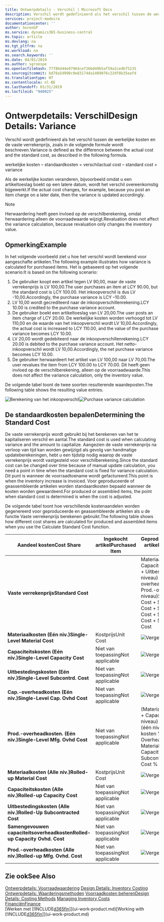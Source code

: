 ```yaml
---
title: Ontwerpdetails - Verschil | Microsoft Docs
description: Verschil wordt gedefinieerd als het verschil tussen de werkelijke kosten en de vaste verrekenprijs, zoals in de volgende formule wordt beschreven.
services: project-madeira
documentationcenter: ''
author: SorenGP
ms.service: dynamics365-business-central
ms.topic: article
ms.devlang: na
ms.tgt_pltfrm: na
ms.workload: na
ms.search.keywords: ''
ms.date: 04/01/2019
ms.author: sgroespe
ms.openlocfilehash: 77f8b444e97964cef26bd49b5af59a2cedbf5235
ms.sourcegitcommit: bd78a5d990c9e83174da1409076c22df8b35eafd
ms.translationtype: HT
ms.contentlocale: nl-BE
ms.lasthandoff: 03/31/2019
ms.locfileid: "940025"
---
```

# <a name="design-details-variance"></a><span data-ttu-id="07292-103">Ontwerpdetails: Verschil</span><span class="sxs-lookup"><span data-stu-id="07292-103">Design Details: Variance</span></span>
<span data-ttu-id="07292-104">Verschil wordt gedefinieerd als het verschil tussen de werkelijke kosten en de vaste verrekenprijs, zoals in de volgende formule wordt beschreven.</span><span class="sxs-lookup"><span data-stu-id="07292-104">Variance is defined as the difference between the actual cost and the standard cost, as described in the following formula.</span></span>  

 <span data-ttu-id="07292-105">werkelijke kosten – standaardkosten = verschil</span><span class="sxs-lookup"><span data-stu-id="07292-105">actual cost – standard cost = variance</span></span>  

 <span data-ttu-id="07292-106">Als de werkelijke kosten veranderen, bijvoorbeeld omdat u een artikeltoeslag boekt op een latere datum, wordt het verschil overeenkomstig bijgewerkt.</span><span class="sxs-lookup"><span data-stu-id="07292-106">If the actual cost changes, for example, because you post an item charge on a later date, then the variance is updated accordingly.</span></span>  

> [!NOTE]  
>  <span data-ttu-id="07292-107">Herwaardering heeft geen invloed op de verschilberekening, omdat herwaardering alleen de voorraadwaarde wijzigt.</span><span class="sxs-lookup"><span data-stu-id="07292-107">Revaluation does not affect the variance calculation, because revaluation only changes the inventory value.</span></span>  

## <a name="example"></a><span data-ttu-id="07292-108">Opmerking</span><span class="sxs-lookup"><span data-stu-id="07292-108">Example</span></span>  
 <span data-ttu-id="07292-109">In het volgende voorbeeld ziet u hoe het verschil wordt berekend voor aangeschafte artikelen.</span><span class="sxs-lookup"><span data-stu-id="07292-109">The following example illustrates how variance is calculated for purchased items.</span></span> <span data-ttu-id="07292-110">Het is gebaseerd op het volgende scenario:</span><span class="sxs-lookup"><span data-stu-id="07292-110">It is based on the following scenario:</span></span>  

1.  <span data-ttu-id="07292-111">De gebruiker koopt een artikel tegen LV 90,00, maar de vaste verrekenprijs is LV 100,00.</span><span class="sxs-lookup"><span data-stu-id="07292-111">The user purchases an item at LCY 90.00, but the standard cost is LCY 100.00.</span></span> <span data-ttu-id="07292-112">Het inkoopverschil is dus LV -10,00.</span><span class="sxs-lookup"><span data-stu-id="07292-112">Accordingly, the purchase variance is LCY –10.00.</span></span>  
2.  <span data-ttu-id="07292-113">LV 10,00 wordt gecrediteerd naar de inkoopverschillenrekening.</span><span class="sxs-lookup"><span data-stu-id="07292-113">LCY 10.00 is credited to the purchase variance account.</span></span>  
3.  <span data-ttu-id="07292-114">De gebruiker boekt een artikeltoeslag van LV 20,00.</span><span class="sxs-lookup"><span data-stu-id="07292-114">The user posts an item charge of LCY 20.00.</span></span> <span data-ttu-id="07292-115">De werkelijke kosten worden verhoogd tot LV 110,00 en de waarde van het inkoopverschil wordt LV 10,00.</span><span class="sxs-lookup"><span data-stu-id="07292-115">Accordingly, the actual cost is increased to LCY 110.00, and the value of the purchase variance becomes LCY 10.00.</span></span>  
4.  <span data-ttu-id="07292-116">LV 20,00 wordt gedebiteerd naar de inkoopverschillenrekening.</span><span class="sxs-lookup"><span data-stu-id="07292-116">LCY 20.00 is debited to the purchase variance account.</span></span> <span data-ttu-id="07292-117">Het netto-inkoopverschil wordt LV 10,00.</span><span class="sxs-lookup"><span data-stu-id="07292-117">Accordingly, the net purchase variance becomes LCY 10.00.</span></span>  
5.  <span data-ttu-id="07292-118">De gebruiker herwaardeert het artikel van LV 100,00 naar LV 70,00.</span><span class="sxs-lookup"><span data-stu-id="07292-118">The user revalues the item from LCY 100.00 to LCY 70.00.</span></span> <span data-ttu-id="07292-119">Dit heeft geen invloed op de verschilberekening, alleen op de voorraadwaarde.</span><span class="sxs-lookup"><span data-stu-id="07292-119">This does not affect the variance calculation, only the inventory value.</span></span>  

 <span data-ttu-id="07292-120">De volgende tabel toont de twee soorten resulterende waardeposten.</span><span class="sxs-lookup"><span data-stu-id="07292-120">The following table shows the resulting value entries.</span></span>  

 <span data-ttu-id="07292-121">![Berekening van het inkoopverschil](media/design_details_inventory_costing_11_purchase_variance.png "Berekening van het inkoopverschil")</span><span class="sxs-lookup"><span data-stu-id="07292-121">![Purchase variance calculation](media/design_details_inventory_costing_11_purchase_variance.png "Purchase variance calculation")</span></span>  

## <a name="determining-the-standard-cost"></a><span data-ttu-id="07292-122">De standaardkosten bepalen</span><span class="sxs-lookup"><span data-stu-id="07292-122">Determining the Standard Cost</span></span>  
 <span data-ttu-id="07292-123">De vaste verrekenprijs wordt gebruikt bij het berekenen van het te kapitaliseren verschil en aantal.</span><span class="sxs-lookup"><span data-stu-id="07292-123">The standard cost is used when calculating variance and the amount to capitalize.</span></span> <span data-ttu-id="07292-124">Aangezien de vaste verrekenprijs na verloop van tijd kan worden gewijzigd als gevolg van handmatige updateberekeningen, hebt u een tijdstip nodig waarop de vaste verrekenprijs wordt vastgesteld voor verschilberekening.</span><span class="sxs-lookup"><span data-stu-id="07292-124">Since the standard cost can be changed over time because of manual update calculation, you need a point in time when the standard cost is fixed for variance calculation.</span></span> <span data-ttu-id="07292-125">Dit punt is wanneer de voorraadtoename wordt gefactureerd.</span><span class="sxs-lookup"><span data-stu-id="07292-125">This point is when the inventory increase is invoiced.</span></span> <span data-ttu-id="07292-126">Voor geproduceerde of geassembleerde artikelen worden standaardkosten bepaald wanneer de kosten worden gewaardeerd.</span><span class="sxs-lookup"><span data-stu-id="07292-126">For produced or assembled items, the point when standard cost is determined is when the cost is adjusted.</span></span>  

 <span data-ttu-id="07292-127">De volgende tabel toont hoe verschillende kostenaandelen worden gegenereerd voor geproduceerde en geassembleerde artikelen als u de functie Vaste verrekenprijs berekenen gebruikt.</span><span class="sxs-lookup"><span data-stu-id="07292-127">The following table shows how different cost shares are calculated for produced and assembled items when you use the Calculate Standard Cost function.</span></span>  

|<span data-ttu-id="07292-128">Aandeel kosten</span><span class="sxs-lookup"><span data-stu-id="07292-128">Cost Share</span></span>|<span data-ttu-id="07292-129">Ingekocht artikel</span><span class="sxs-lookup"><span data-stu-id="07292-129">Purchased Item</span></span>|<span data-ttu-id="07292-130">Geproduceerd/geassembleerd artikel</span><span class="sxs-lookup"><span data-stu-id="07292-130">Produced/Assembled Item</span></span>|  
|----------------|--------------------|------------------------------|  
|<span data-ttu-id="07292-131">**Vaste verrekenprijs**</span><span class="sxs-lookup"><span data-stu-id="07292-131">**Standard Cost**</span></span>||<span data-ttu-id="07292-132">Materiaalkosten (één niveau) + Capaciteitskosten (één niveau) + Uitbestedingskosten (één niveau) + Cap.-overheadkosten (één niveau) + Prod.-overheadkosten (één niveau)</span><span class="sxs-lookup"><span data-stu-id="07292-132">Single-Level Material Cost + Single-Level Capacity Cost + Single-Level Subcontrd. Cost + Single-Level Cap. Ovhd. Cost + Single-Level Mfg. Ovhd. Cost</span></span>|  
|<span data-ttu-id="07292-133">**Materiaalkosten (Eén niv.)**</span><span class="sxs-lookup"><span data-stu-id="07292-133">**Single-Level Material Cost**</span></span>|<span data-ttu-id="07292-134">Kostprijs</span><span class="sxs-lookup"><span data-stu-id="07292-134">Unit Cost</span></span>|<span data-ttu-id="07292-135">![Vergelijking 1](media/design_details_inventory_costing_11_equation_1.png "Vergelijking 1")</span><span class="sxs-lookup"><span data-stu-id="07292-135">![Equation 1](media/design_details_inventory_costing_11_equation_1.png "Equation 1")</span></span>|  
|<span data-ttu-id="07292-136">**Capaciteitskosten (Eén niv.)**</span><span class="sxs-lookup"><span data-stu-id="07292-136">**Single-Level Capacity Cost**</span></span>|<span data-ttu-id="07292-137">Niet van toepassing</span><span class="sxs-lookup"><span data-stu-id="07292-137">Not applicable</span></span>|<span data-ttu-id="07292-138">![Vergelijking 2](media/design_details_inventory_costing_11_equation_2.png "Vergelijking 2")</span><span class="sxs-lookup"><span data-stu-id="07292-138">![Equation 2](media/design_details_inventory_costing_11_equation_2.png "Equation 2")</span></span>|  
|<span data-ttu-id="07292-139">**Uitbestedingskosten (Eén niv.)**</span><span class="sxs-lookup"><span data-stu-id="07292-139">**Single-Level Subcontrd. Cost**</span></span>|<span data-ttu-id="07292-140">Niet van toepassing</span><span class="sxs-lookup"><span data-stu-id="07292-140">Not applicable</span></span>|<span data-ttu-id="07292-141">![Vergelijking 3](media/design_details_inventory_costing_11_equation_3.png "Vergelijking 3")</span><span class="sxs-lookup"><span data-stu-id="07292-141">![Equation 3](media/design_details_inventory_costing_11_equation_3.png "Equation 3")</span></span>|  
|<span data-ttu-id="07292-142">**Cap.-overheadkosten (Eén niv.)**</span><span class="sxs-lookup"><span data-stu-id="07292-142">**Single-Level Cap. Ovhd Cost**</span></span>|<span data-ttu-id="07292-143">Niet van toepassing</span><span class="sxs-lookup"><span data-stu-id="07292-143">Not applicable</span></span>|<span data-ttu-id="07292-144">![Vergelijking 4](media/design_details_inventory_costing_11_equation_4.png "Vergelijking 4")</span><span class="sxs-lookup"><span data-stu-id="07292-144">![Equation 4](media/design_details_inventory_costing_11_equation_4.png "Equation 4")</span></span>|  
|<span data-ttu-id="07292-145">**Prod.-overheadkosten. (Eén niv.)**</span><span class="sxs-lookup"><span data-stu-id="07292-145">**Single-Level Mfg. Ovhd Cost**</span></span>|<span data-ttu-id="07292-146">Niet van toepassing</span><span class="sxs-lookup"><span data-stu-id="07292-146">Not applicable</span></span>|<span data-ttu-id="07292-147">(Materiaalkosten (één niveau) + Capaciteitskosten (één niveau) + Uitbestedingskosten (één niveau)) \* Indirecte kosten % / 100 + Overheadtarief</span><span class="sxs-lookup"><span data-stu-id="07292-147">(Single-Level Material Cost + Single-Level Capacity Cost + Single-Level Subcontrd. Cost) \* Indirect Cost % / 100 + Overhead Rate</span></span>|  
|<span data-ttu-id="07292-148">**Materiaalkosten (Alle niv.)**</span><span class="sxs-lookup"><span data-stu-id="07292-148">**Rolled-up Material Cost**</span></span>|<span data-ttu-id="07292-149">Kostprijs</span><span class="sxs-lookup"><span data-stu-id="07292-149">Unit Cost</span></span>|<span data-ttu-id="07292-150">![Vergelijking 5](media/design_details_inventory_costing_11_equation_5.png "Vergelijking 5")</span><span class="sxs-lookup"><span data-stu-id="07292-150">![Equation 5](media/design_details_inventory_costing_11_equation_5.png "Equation 5")</span></span>|  
|<span data-ttu-id="07292-151">**Capaciteitskosten (Alle niv.)**</span><span class="sxs-lookup"><span data-stu-id="07292-151">**Rolled-up Capacity Cost**</span></span>|<span data-ttu-id="07292-152">Niet van toepassing</span><span class="sxs-lookup"><span data-stu-id="07292-152">Not applicable</span></span>|<span data-ttu-id="07292-153">![Vergelijking 6](media/design_details_inventory_costing_11_equation_6.png "Vergelijking 6")</span><span class="sxs-lookup"><span data-stu-id="07292-153">![Equation 6](media/design_details_inventory_costing_11_equation_6.png "Equation 6")</span></span>|  
|<span data-ttu-id="07292-154">**Uitbestedingskosten (Alle niv.)**</span><span class="sxs-lookup"><span data-stu-id="07292-154">**Rolled-Up Subcontracted Cost**</span></span>|<span data-ttu-id="07292-155">Niet van toepassing</span><span class="sxs-lookup"><span data-stu-id="07292-155">Not applicable</span></span>|<span data-ttu-id="07292-156">![Vergelijking 7](media/design_details_inventory_costing_11_equation_7.png "Vergelijking 7")</span><span class="sxs-lookup"><span data-stu-id="07292-156">![Equation 7](media/design_details_inventory_costing_11_equation_7.png "Equation 7")</span></span>|  
|<span data-ttu-id="07292-157">**Samengevouwen capaciteitsoverheadkosten**</span><span class="sxs-lookup"><span data-stu-id="07292-157">**Rolled-up Capacity Ovhd. Cost**</span></span>|<span data-ttu-id="07292-158">Niet van toepassing</span><span class="sxs-lookup"><span data-stu-id="07292-158">Not applicable</span></span>|<span data-ttu-id="07292-159">![Vergelijking 8](media/design_details_inventory_costing_11_equation_8.png "Vergelijking 8")</span><span class="sxs-lookup"><span data-stu-id="07292-159">![Equation 8](media/design_details_inventory_costing_11_equation_8.png "Equation 8")</span></span>|  
|<span data-ttu-id="07292-160">**Prod.-overheadkosten (Alle niv.)**</span><span class="sxs-lookup"><span data-stu-id="07292-160">**Rolled-up Mfg. Ovhd. Cost**</span></span>|<span data-ttu-id="07292-161">Niet van toepassing</span><span class="sxs-lookup"><span data-stu-id="07292-161">Not applicable</span></span>|<span data-ttu-id="07292-162">![Vergelijking 9](media/design_details_inventory_costing_11_equation_9.png "Vergelijking 9")</span><span class="sxs-lookup"><span data-stu-id="07292-162">![Equation 9](media/design_details_inventory_costing_11_equation_9.png "Equation 9")</span></span>|  

## <a name="see-also"></a><span data-ttu-id="07292-163">Zie ook</span><span class="sxs-lookup"><span data-stu-id="07292-163">See Also</span></span>  
 <span data-ttu-id="07292-164">[Ontwerpdetails: Voorraadwaardering](design-details-inventory-costing.md) </span><span class="sxs-lookup"><span data-stu-id="07292-164">[Design Details: Inventory Costing](design-details-inventory-costing.md) </span></span>  
 <span data-ttu-id="07292-165">[Ontwerpdetails: Waarderingsmethoden](design-details-costing-methods.md) [Voorraadkosten beheren](finance-manage-inventory-costs.md)</span><span class="sxs-lookup"><span data-stu-id="07292-165">[Design Details: Costing Methods](design-details-costing-methods.md) [Managing Inventory Costs](finance-manage-inventory-costs.md)</span></span>  
 [<span data-ttu-id="07292-166">Financiën</span><span class="sxs-lookup"><span data-stu-id="07292-166">Finance</span></span>](finance.md)  
 <span data-ttu-id="07292-167">[Werken met [!INCLUDE[d365fin](includes/d365fin_md.md)]](ui-work-product.md)</span><span class="sxs-lookup"><span data-stu-id="07292-167">[Working with [!INCLUDE[d365fin](includes/d365fin_md.md)]](ui-work-product.md)</span></span>
